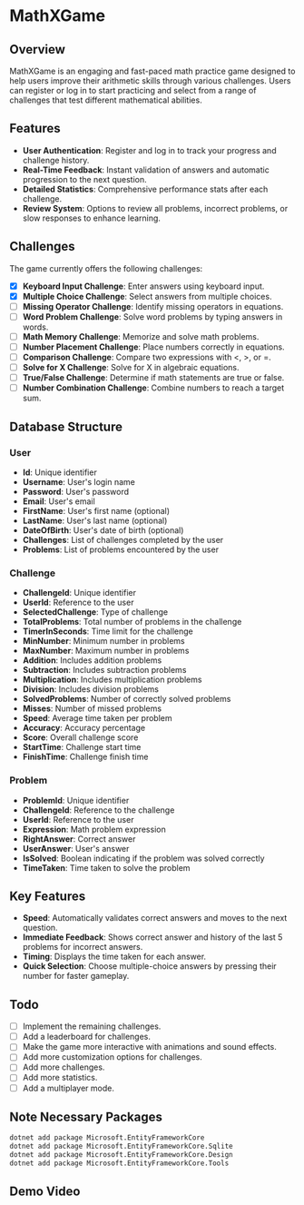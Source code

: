 # MathXGame

## Overview
MathXGame is an engaging and fast-paced math practice game designed to help users improve their arithmetic skills through various challenges. Users can register or log in to start practicing and select from a range of challenges that test different mathematical abilities.

## Features
- **User Authentication**: Register and log in to track your progress and challenge history.
- **Real-Time Feedback**: Instant validation of answers and automatic progression to the next question.
- **Detailed Statistics**: Comprehensive performance stats after each challenge.
- **Review System**: Options to review all problems, incorrect problems, or slow responses to enhance learning.

## Challenges
The game currently offers the following challenges:

- [x] **Keyboard Input Challenge**: Enter answers using keyboard input.
- [x] **Multiple Choice Challenge**: Select answers from multiple choices.
- [ ] **Missing Operator Challenge**: Identify missing operators in equations.
- [ ] **Word Problem Challenge**: Solve word problems by typing answers in words.
- [ ] **Math Memory Challenge**: Memorize and solve math problems.
- [ ] **Number Placement Challenge**: Place numbers correctly in equations.
- [ ] **Comparison Challenge**: Compare two expressions with <, >, or =.
- [ ] **Solve for X Challenge**: Solve for X in algebraic equations.
- [ ] **True/False Challenge**: Determine if math statements are true or false.
- [ ] **Number Combination Challenge**: Combine numbers to reach a target sum.

## Database Structure
### User
- **Id**: Unique identifier
- **Username**: User's login name
- **Password**: User's password
- **Email**: User's email
- **FirstName**: User's first name (optional)
- **LastName**: User's last name (optional)
- **DateOfBirth**: User's date of birth (optional)
- **Challenges**: List of challenges completed by the user
- **Problems**: List of problems encountered by the user

### Challenge
- **ChallengeId**: Unique identifier
- **UserId**: Reference to the user
- **SelectedChallenge**: Type of challenge
- **TotalProblems**: Total number of problems in the challenge
- **TimerInSeconds**: Time limit for the challenge
- **MinNumber**: Minimum number in problems
- **MaxNumber**: Maximum number in problems
- **Addition**: Includes addition problems
- **Subtraction**: Includes subtraction problems
- **Multiplication**: Includes multiplication problems
- **Division**: Includes division problems
- **SolvedProblems**: Number of correctly solved problems
- **Misses**: Number of missed problems
- **Speed**: Average time taken per problem
- **Accuracy**: Accuracy percentage
- **Score**: Overall challenge score
- **StartTime**: Challenge start time
- **FinishTime**: Challenge finish time

### Problem
- **ProblemId**: Unique identifier
- **ChallengeId**: Reference to the challenge
- **UserId**: Reference to the user
- **Expression**: Math problem expression
- **RightAnswer**: Correct answer
- **UserAnswer**: User's answer
- **IsSolved**: Boolean indicating if the problem was solved correctly
- **TimeTaken**: Time taken to solve the problem

## Key Features
- **Speed**: Automatically validates correct answers and moves to the next question.
- **Immediate Feedback**: Shows correct answer and history of the last 5 problems for incorrect answers.
- **Timing**: Displays the time taken for each answer.
- **Quick Selection**: Choose multiple-choice answers by pressing their number for faster gameplay.

## Todo
- [ ] Implement the remaining challenges.
- [ ] Add a leaderboard for challenges.
- [ ] Make the game more interactive with animations and sound effects.
- [ ] Add more customization options for challenges.
- [ ] Add more challenges.
- [ ] Add more statistics.	
- [ ] Add a multiplayer mode.

## Note Necessary Packages
```bash
dotnet add package Microsoft.EntityFrameworkCore 
dotnet add package Microsoft.EntityFrameworkCore.Sqlite
dotnet add package Microsoft.EntityFrameworkCore.Design
dotnet add package Microsoft.EntityFrameworkCore.Tools
```

## Demo Video

